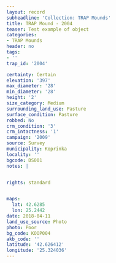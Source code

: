 ```yaml
---
layout: record
subheadline: 'Collection: TRAP Mounds'
title: TRAP Mound - 2004
teaser: Test example of object
categories:
- TRAP Mounds
header: no
tags:
- ''
trap_id: '2004'

certainty: Certain
elevation: '397'
max_diameter: '28'
min_diameter: '28'
height: '2'
size_category: Medium
surrounding_land_use: Pasture
surface_condition: Pasture
robbed: No
crm_condition: '3'
crm_intactness: '1'
campaign: '2009'
source: Survey
municipality: Koprinka
locality: ''
bgcode: DS001
notes: |


rights: standard


maps:
  lat: 42.6285
  lon: 25.2442
date: 2018-04-11
land_use_source: Photo
photo: Poor
bg_code: KOOP004
akb_code: ''
latitude: '42.626412'
longitude: '25.324036'
---
```

